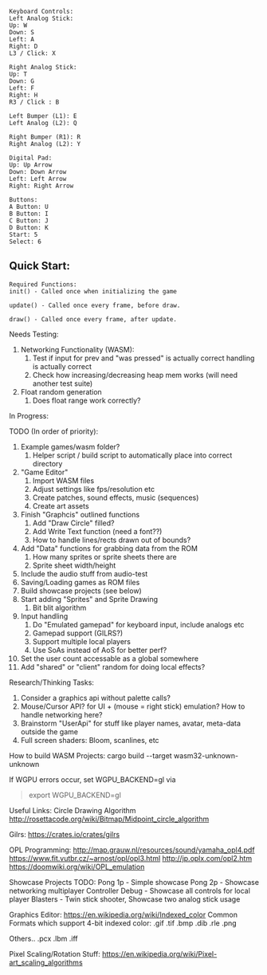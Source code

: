```
Keyboard Controls:
Left Analog Stick:
Up: W
Down: S
Left: A
Right: D
L3 / Click: X

Right Analog Stick:
Up: T
Down: G
Left: F
Right: H
R3 / Click : B

Left Bumper (L1): E
Left Analog (L2): Q

Right Bumper (R1): R
Right Analog (L2): Y

Digital Pad:
Up: Up Arrow
Down: Down Arrow
Left: Left Arrow
Right: Right Arrow

Buttons:
A Button: U
B Button: I
C Button: J
D Button: K
Start: 5
Select: 6
```

## Quick Start:
```
Required Functions:
init() - Called once when initializing the game

update() - Called once every frame, before draw.

draw() - Called once every frame, after update.

```

Needs Testing:
1. Networking Functionality (WASM):
    1. Test if input for prev and "was pressed" is actually correct handling is actually correct
    1. Check how increasing/decreasing heap mem works (will need another test suite)
1. Float random generation
    1. Does float range work correctly?

In Progress:


TODO (In order of priority):
1. Example games/wasm folder?
    1. Helper script / build script to automatically place into correct directory
1. "Game Editor"
    1. Import WASM files
    1. Adjust settings like fps/resolution etc
    1. Create patches, sound effects, music (sequences)
    1. Create art assets
1. Finish "Graphcis" outlined functions
    1. Add "Draw Circle" filled?
    1. Add Write Text function (need a font??)
    1. How to handle lines/rects drawn out of bounds?
1. Add "Data" functions for grabbing data from the ROM
    1. How many sprites or sprite sheets there are
    1. Sprite sheet width/height
1. Include the audio stuff from audio-test
1. Saving/Loading games as ROM files
1. Build showcase projects (see below)
1. Start adding "Sprites" and Sprite Drawing
    1. Bit blit algorithm
1. Input handling
    1. Do "Emulated gamepad" for keyboard input, include analogs etc
    1. Gamepad support (GILRS?)
    1. Support multiple local players
    1. Use SoAs instead of AoS for better perf?
1. Set the user count accessable as a global somewhere
1. Add "shared" or "client" random for doing local effects?

Research/Thinking Tasks:
1. Consider a graphics api without palette calls?
1. Mouse/Cursor API? for UI + (mouse = right stick) emulation? How to handle networking here?
1. Brainstorm "UserApi" for stuff like player names, avatar, meta-data outside the game
1. Full screen shaders: Bloom, scanlines, etc

How to build WASM Projects:
cargo build --target wasm32-unknown-unknown

If WGPU errors occur, set WGPU_BACKEND=gl via

> export WGPU_BACKEND=gl

Useful Links:
Circle Drawing Algorithm
http://rosettacode.org/wiki/Bitmap/Midpoint_circle_algorithm

Gilrs:
https://crates.io/crates/gilrs

OPL Programming:
http://map.grauw.nl/resources/sound/yamaha_opl4.pdf
https://www.fit.vutbr.cz/~arnost/opl/opl3.html
http://jp.oplx.com/opl2.htm
https://doomwiki.org/wiki/OPL_emulation

Showcase Projects TODO:
Pong 1p - Simple showcase
Pong 2p - Showcase networking multiplayer
Controller Debug - Showcase all controls for local player
Blasters - Twin stick shooter, Showcase two analog stick usage

Graphics Editor:
https://en.wikipedia.org/wiki/Indexed_color
Common Formats which support 4-bit indexed color:
.gif
.tif
.bmp .dib .rle
.png

Others..
.pcx
.lbm .iff

Pixel Scaling/Rotation Stuff:
https://en.wikipedia.org/wiki/Pixel-art_scaling_algorithms